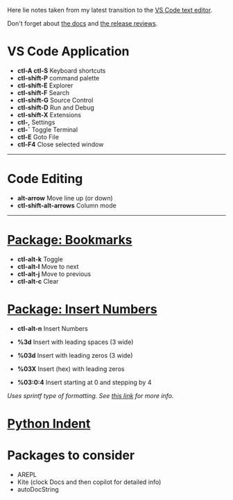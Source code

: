 Here lie notes taken from my latest transition to the [VS Code text editor](https://code.visualstudio.com/).

Don't forget about [the docs](https://code.visualstudio.com/docs) and [the release reviews](https://code.visualstudio.com/updates).


# VS Code Application
* **ctl-A ctl-S**  Keyboard shortcuts
* **ctl-shift-P**  command palette
* **ctl-shift-E**  Explorer
* **ctl-shift-F**  Search
* **ctl-shift-G**  Source Control
* **ctl-shift-D**  Run and Debug
* **ctl-shift-X**  Extensions
* **ctl-,**        Settings
* **ctl-`**        Toggle Terminal
* **ctl-E**        Goto File
* **ctl-F4**       Close selected window
* **** 

# Code Editing
* **alt-arrow**  Move line up (or down)
* **ctl-shift-alt-arrows** Column mode
* **** 

# [Package: Bookmarks](https://marketplace.visualstudio.com/items?itemName=alefragnani.Bookmarks)
* **ctl-alt-k** Toggle
* **ctl-alt-l** Move to next
* **ctl-alt-j** Move to previous
* **ctl-alt-c** Clear


# [Package: Insert Numbers](https://marketplace.visualstudio.com/items?itemName=Asuka.insertnumbers#:~:text=Insert%20Numbers%20for%20Visual%20Studio%20Code.%20An%20extension,two%20ways%20to%20change%20the%20default%20format%20string.)
* **ctl-alt-n**    Insert Numbers

* **%3d**          Insert with leading spaces (3 wide)
* **%03d**         Insert with leading zeros (3 wide)
* **%03X**         Insert (hex) with leading zeros
* **%03:0:4**      Insert starting at 0 and stepping by 4

*Uses sprintf type of formatting.  See [this link](https://github.com/alexei/sprintf.js) for more info.*

# [Python Indent](https://marketplace.visualstudio.com/items?itemName=KevinRose.vsc-python-indent&ssr=true)

# Packages to consider
* AREPL
* Kite (clock Docs and then copilot for detailed info)
* autoDocString

